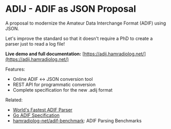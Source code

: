 # ADIJ - ADIF as JSON Proposal

A proposal to modernize the Amateur Data Interchange Format (ADIF) using JSON.

Let's improve the standard so that it doesn't require a PhD to create a parser just to read a log file!

**Live demo and full documentation:** [https://adij.hamradiolog.net/](https://adij.hamradiolog.net/)

Features:

- Online ADIF ↔ JSON conversion tool
- REST API for programmatic conversion
- Complete specification for the new .adij format

Related:

- [World's Fastest ADIF Parser](https://github.com/hamradiolog-net/adif)
- [Go ADIF Specification](https://github.com/hamradiolog-net/adif-spec/v6)
- [hamradiolog-net/adif-benchmark](https://github.com/hamradiolog-net/adif-benchmark): ADIF Parsing Benchmarks
